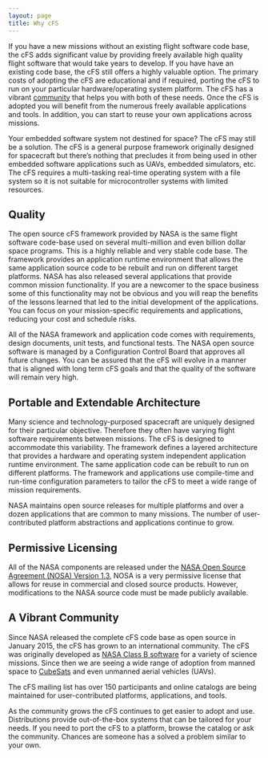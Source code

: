 ```yaml
---
layout: page
title: Why cFS
---
```


<p>If you have a new missions without an existing flight software code base, the cFS adds significant value by providing
 freely available high quality flight software that would take years to develop. If you have have an existing code base,
 the cFS still offers a highly valuable option. The primary costs of adopting the cFS are educational and if required, 
 porting the cFS to run on your particular hardware/operating system platform.  The cFS has a vibrant 
 <a href="https://opensatkit.github.io/menu/community.html">community</a> that helps you with both of these needs. Once
 the cFS is adopted you will benefit from the numerous freely available applications and tools. In addition, you can start
 to reuse your own applications across missions.</p>
<p>Your embedded software system not destined for space? The cFS may still be a solution. The cFS is a general purpose framework originally designed for spacecraft but there’s nothing that precludes it from being used in other embedded software applications such as UAVs, embedded simulators, etc.   The cFS requires a multi-tasking real-time operating system with a file system so it is not suitable for microcontroller systems with limited resources.</p>

<h2>Quality</h2>

<p>The open source cFS framework provided by NASA is the same flight software code-base used on several multi-million and even billion dollar space programs.  This is a highly reliable and very stable code base. The framework provides an application runtime environment that allows the same application source code to be rebuilt and run on different target platforms. NASA has also released several applications that provide common mission functionality. If you are a newcomer to the space business some of this functionality may not be obvious and you will reap the benefits of the lessons learned that led to the initial development of the applications. You can focus on your mission-specific requirements and applications, reducing your cost and schedule risks.</p>
<p>All of the NASA framework and application code comes with requirements, design documents, unit tests, and functional tests. The NASA open source software is managed by a Configuration Control Board that approves all future changes.  You can be assured that the cFS will evolve in a manner that is aligned with long term cFS goals and that the quality of the software will remain very high.</p>


<h2>Portable and Extendable Architecture</h2>

<p>Many science and technology-purposed spacecraft are uniquely designed for their particular objective. Therefore they often have varying flight software requirements between missions. The cFS is designed to accommodate this variability. The framework defines a layered architecture that provides a hardware and operating system independent application runtime environment.  The same application code can be rebuilt to run on different platforms. The framework and applications use compile-time and run-time configuration parameters to tailor the cFS to meet a wide range of mission requirements.</p>
<p>NASA maintains open source releases for multiple platforms and over a dozen applications that are common to many missions.  The number of user-contributed platform abstractions and applications continue to grow.</p>

<h2>Permissive Licensing</h2>

<p>All of the NASA components are released under the <a href="https://opensource.org/licenses/NASA-1.3" target="_blank" rel="noopener">NASA Open Source Agreement (NOSA) Version 1.3</a>, NOSA is a very permissive license that allows for reuse in commercial and closed source products. However, modifications to the NASA source code must be made publicly available. </p>

<h2>A Vibrant Community</h2>

<p>Since NASA released the complete cFS code base as open source in January 2015, the cFS has grown to an international community. The cFS was originally developed as <a href="http://nodis3.gsfc.nasa.gov/displayDir.cfm?t=NPR&c=7150&s=2" target="_blank" rel="noopener">NASA Class B software</a> for a variety of science missions. Since then we are seeing a wide range of adoption from manned space to <a href="https://www.nasa.gov/directorates/heo/home/CubeSats_initiative/" target="_blank" rel="noopener">CubeSats</a> and even unmanned aerial vehicles (UAVs).</p>
<p>The cFS mailing list has over 150 participants and online catalogs are being maintained for user-contributed platforms, applications, and tools.</p>
<p>As the community grows the cFS continues to get easier to adopt and use.  Distributions provide out-of-the-box systems that can be tailored for your needs. If you need to port the cFS to a platform, browse the catalog or ask the community. Chances are someone has a solved a problem similar to your own.</p>
